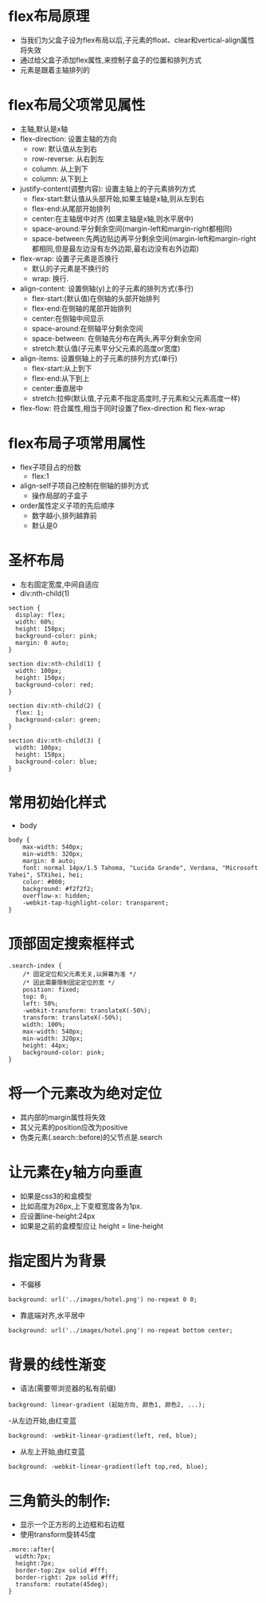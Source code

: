 # flex布局原理
  - 当我们为父盒子设为flex布局以后,子元素的float、clear和vertical-align属性将失效
  - 通过给父盒子添加flex属性,来控制子盒子的位置和排列方式
  - 元素是跟着主轴排列的

# flex布局父项常见属性
  - 主轴,默认是x轴
  - flex-direction: 设置主轴的方向
    + row: 默认值从左到右
    + row-reverse: 从右到左
    + column: 从上到下
    + column: 从下到上
  - justify-content(调整内容): 设置主轴上的子元素排列方式
    + flex-start:默认值从头部开始,如果主轴是x轴,则从左到右
    + flex-end:从尾部开始排列
    + center:在主轴居中对齐 (如果主轴是x轴,则水平居中)
    + space-around:平分剩余空间(margin-left和margin-right都相同)
    + space-between:先两边贴边再平分剩余空间(margin-left和margin-right都相同,但是最左边没有左外边距,最右边没有右外边距)
  - flex-wrap: 设置子元素是否换行
    + 默认的子元素是不换行的
    + wrap: 换行.
  - align-content: 设置侧轴(y)上的子元素的排列方式(多行)
    + flex-start:(默认值)在侧轴的头部开始排列
    + flex-end:在侧轴的尾部开始排列
    + center:在侧轴中间显示
    + space-around:在侧轴平分剩余空间
    + space-between: 在侧轴先分布在两头,再平分剩余空间
    + stretch:默认值(子元素平分父元素的高度or宽度)
  - align-items: 设置侧轴上的子元素的排列方式(单行)
    + flex-start:从上到下
    + flex-end:从下到上
    + center:垂直居中
    + stretch:拉伸(默认值,子元素不指定高度时,子元素和父元素高度一样)
  - flex-flow: 符合属性,相当于同时设置了flex-direction 和 flex-wrap


# flex布局子项常用属性
  + flex子项目占的份数
    + flex:1
  + align-self子项自己控制在侧轴的排列方式
    + 操作局部的子盒子
  + order属性定义子项的先后顺序
    + 数字越小,排列越靠前
    + 默认是0


# 圣杯布局
  + 左右固定宽度,中间自适应
  + div:nth-child(1)
```
section {
  display: flex;
  width: 60%;
  height: 150px;
  background-color: pink;
  margin: 0 auto;
}

section div:nth-child(1) {
  width: 100px;
  height: 150px;
  background-color: red;
}

section div:nth-child(2) {
  flex: 1;
  background-color: green;
}

section div:nth-child(3) {
  width: 100px;
  height: 150px;
  background-color: blue;
}
```

# 常用初始化样式
  + body
```
body {
    max-width: 540px;
    min-width: 320px;
    margin: 0 auto;
    font: normal 14px/1.5 Tahoma, "Lucida Grande", Verdana, "Microsoft Yahei", STXihei, hei;
    color: #000;
    background: #f2f2f2;
    overflow-x: hidden;
    -webkit-tap-highlight-color: transparent;
}
```

# 顶部固定搜索框样式
```
.search-index {
    /* 固定定位和父元素无关,以屏幕为准 */
    /* 因此需要限制固定定位的宽 */
    position: fixed;
    top: 0;
    left: 50%;
    -webkit-transform: translateX(-50%);
    transform: translateX(-50%);
    width: 100%;
    max-width: 540px;
    min-width: 320px;
    height: 44px;
    background-color: pink;
}
```





# 将一个元素改为绝对定位
  - 其内部的margin属性将失效
  - 其父元素的position应改为positive
  - 伪类元素(.search::before)的父节点是.search

# 让元素在y轴方向垂直
  - 如果是css3的和盒模型
  - 比如高度为26px,上下变框宽度各为1px.
  - 应设置line-height:24px
  - 如果是之前的盒模型应让 height = line-height


# 指定图片为背景
  - 不偏移
```
background: url('../images/hotel.png') no-repeat 0 0;
```
  - 靠底端对齐,水平居中
```
background: url('../images/hotel.png') no-repeat bottom center;
```

# 背景的线性渐变
  - 语法(需要带浏览器的私有前缀)
```
background: linear-gradient (起始方向, 颜色1, 颜色2, ...);
```
  -从左边开始,由红变蓝
```
background: -webkit-linear-gradient(left, red, blue);
```
  - 从左上开始,由红变蓝
```
background: -webkit-linear-gradient(left top,red, blue);
```

# 三角箭头的制作:
  - 显示一个正方形的上边框和右边框
  - 使用transform旋转45度
```
.more::after{
  width:7px;
  height:7px;
  border-top:2px solid #fff;
  border-right: 2px solid #fff;
  transform: routate(45deg);
}
```
#